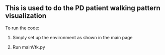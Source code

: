 ## This is used to do the PD patient walking pattern visualization

To run the code: 

1. Simply set up the environment as shown in the main page

2. Run mainVtk.py
